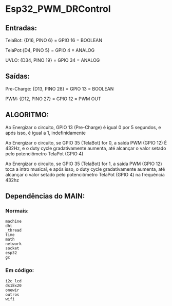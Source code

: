 # Esp32_PWM_DRControl

## Entradas:

TelaBot: {D16, PINO 6} = GPIO 16 = BOOLEAN

TelaPot:{D4, PINO 5} = GPIO 4 = ANALOG

UVLO: {D34, PINO 19} = GPIO 34 = ANALOG

## Saídas:

Pre-Charge: {D13, PINO 28} = GPIO 13 = BOOLEAN

PWM: {D12, PINO 27} = GPIO 12 = PWM OUT

## ALGORITMO: 

Ao Energizar o circuito, GPIO 13 (Pre-Charge) é igual 0 por 5 segundos, e após isso, é igual a 1, indefinidamente

Ao Energizar o circuito, se GPIO 35 (TelaBot) for 0, a saída PWM (GPIO 12) É 432Hz, e o duty cycle gradativamente aumenta, até alcançar o valor setado pelo potenciômetro TelaPot (GPIO 4)

Ao Energizar o circuito, se GPIO 35 (TelaBot) for 1, a saída PWM (GPIO 12) toca a intro musical, e após isso, o duty cycle gradativamente aumenta, até alcançar o valor setado pelo potenciômetro TelaPot (GPIO 4) na frequência 432hz

## Dependências do MAIN:

### Normais:
```
machine
dht
_thread
time
math
network
socket
esp32
gc
```

### Em código:
```
i2c_lcd
ds18x20
onewir
outros
wifi
```
